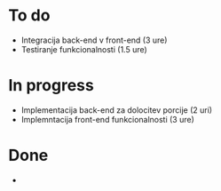 # To do
* Integracija back-end v front-end (3 ure)
* Testiranje funkcionalnosti (1.5 ure)


# In progress
* Implementacija back-end za dolocitev porcije (2 uri)
* Implemntacija front-end funkcionalnosti (3 ure)

# Done
* 
